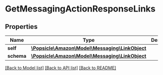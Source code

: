 # GetMessagingActionResponseLinks

## Properties
Name | Type | Description | Notes
------------ | ------------- | ------------- | -------------
**self** | [**\Popsicle\Amazon\Model\Messaging\LinkObject**](LinkObject.md) |  | 
**schema** | [**\Popsicle\Amazon\Model\Messaging\LinkObject**](LinkObject.md) |  | 

[[Back to Model list]](../../README.md#documentation-for-models) [[Back to API list]](../../README.md#documentation-for-api-endpoints) [[Back to README]](../../README.md)

